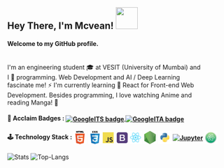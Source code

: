 ## Hey There, I'm Mcvean! <img width="50" height="50" src="https://emojipedia-us.s3.dualstack.us-west-1.amazonaws.com/thumbs/120/emojidex/112/male-technologist-type-3_1f468-1f3fc-200d-1f4bb.png" />
#### Welcome to my GitHub profile.

<br>I'm an engineering student :mortar_board: at VESIT (University of Mumbai) and <br> I :black_heart: programming. Web Development and AI / Deep Learning <br> fascinate me! :zap: I'm currently learning :seedling: React for Front-end Web <br> Development. Besides programming, I love watching Anime and <br> reading Manga! :beginner:

#### :name_badge: Acclaim Badges : <a href="https://www.youracclaim.com/badges/8bacbf87-9761-48de-b717-28d96ca2317b/public_url"><img align="center" width="30" height="30" src="https://images.youracclaim.com/size/110x110/images/5772b390-e2aa-416e-b384-97598d4e3e0a/GoogleITcompletionbadge.png" alt="GoogleITS badge"></img> </a> <a href="https://www.youracclaim.com/badges/5cb30816-afc3-48ac-8b11-168dd7d2b567/public_url"><img align="center" width="30" height="30" src="https://images.youracclaim.com/images/874ab998-8a42-408d-b493-a8764b1fe91c/GIT_201.png" alt="GoogleITA badge"></img> </a>

#### :joystick: Technology Stack : [<img align="center" src="https://raw.githubusercontent.com/github/explore/80688e429a7d4ef2fca1e82350fe8e3517d3494d/topics/html/html.png" width="30" alt="HTML5" />](https://en.wikipedia.org/wiki/HTML5) [<img align="center" src="https://raw.githubusercontent.com/github/explore/80688e429a7d4ef2fca1e82350fe8e3517d3494d/topics/css/css.png" width="30" alt="CSS3" />](https://en.wikipedia.org/wiki/CSS) [<img align="center" src="https://raw.githubusercontent.com/github/explore/80688e429a7d4ef2fca1e82350fe8e3517d3494d/topics/javascript/javascript.png" width="25" alt="JS" />](https://en.wikipedia.org/wiki/JavaScript)&nbsp; [<img align="center" src="https://raw.githubusercontent.com/github/explore/80688e429a7d4ef2fca1e82350fe8e3517d3494d/topics/bootstrap/bootstrap.png" width="25" alt="Bootstrap" />](https://getbootstrap.com/) [<img align="center" src="https://raw.githubusercontent.com/github/explore/80688e429a7d4ef2fca1e82350fe8e3517d3494d/topics/react/react.png" width="30" alt="React" />](https://reactjs.org/) [<img align="center" src="https://raw.githubusercontent.com/github/explore/80688e429a7d4ef2fca1e82350fe8e3517d3494d/topics/nodejs/nodejs.png" width="30" alt="NPM" />](https://nodejs.org/en/) [<img align="center" src="https://raw.githubusercontent.com/github/explore/80688e429a7d4ef2fca1e82350fe8e3517d3494d/topics/python/python.png" width="30" alt="Python" />](https://www.python.org/) [<img src="https://avatars1.githubusercontent.com/u/7388996?s=200&v=4" align="center" width="30" alt="Jupyter" />](https://jupyter.org/) [<img align="center" src="https://raw.githubusercontent.com/github/explore/80688e429a7d4ef2fca1e82350fe8e3517d3494d/topics/atom/atom.png" width="30" alt="Atom" />](https://atom.io/)
<!-- [<img src="https://pbs.twimg.com/profile_images/763061332702736385/KoK6gHzp_400x400.jpg" width="25" alt="React" />](https://reactnative.dev/)
[<img src="https://raw.githubusercontent.com/github/explore/80688e429a7d4ef2fca1e82350fe8e3517d3494d/topics/mongodb/mongodb.png" width="30" alt="Nodejs" />](https://www.mongodb.com/) -->
<!-- [<img src="https://raw.githubusercontent.com/github/explore/80688e429a7d4ef2fca1e82350fe8e3517d3494d/topics/tensorflow/tensorflow.png" width="30" alt="Tensorflow" />](https://www.tensorflow.org/) -->

<img src="https://github-readme-stats.vercel.app/api?username=mcs-codes&show_icons=true&theme=chartreuse-dark" alt="Stats" align="center" /> <img src="https://github-readme-stats.vercel.app/api/top-langs/?username=mcs-codes&layout=compact&theme=chartreuse-dark" alt="Top-Langs" align="center" />
